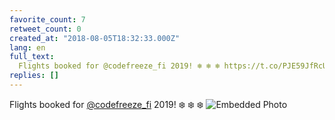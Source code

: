 ```yaml
---
favorite_count: 7
retweet_count: 0
created_at: "2018-08-05T18:32:33.000Z"
lang: en
full_text:
  Flights booked for @codefreeze_fi 2019! ❄️ ❄️ ❄️ https://t.co/PJE59JfRcU
replies: []
---
```


Flights booked for [@codefreeze_fi](https://twitter.com/codefreeze_fi) 2019! ❄️
❄️ ❄️
![Embedded Photo](https://twitter-media-coderbyheart.s3.eu-north-1.amazonaws.com/1026174133099548673-Dj2z7MoWsAAsq_b.jpg)

